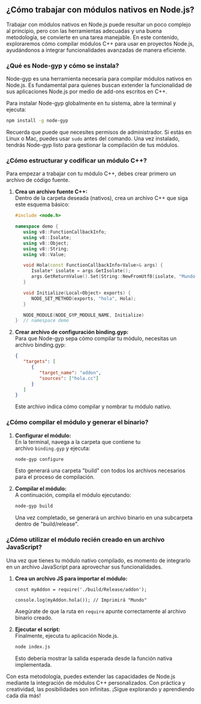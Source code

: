 ## ¿Cómo trabajar con módulos nativos en Node.js?

Trabajar con módulos nativos en Node.js puede resultar un poco complejo al principio, pero con las herramientas adecuadas y una buena metodología, se convierte en una tarea manejable. En este contenido, exploraremos cómo compilar módulos C++ para usar en proyectos Node.js, ayudándonos a integrar funcionalidades avanzadas de manera eficiente.

### ¿Qué es Node-gyp y cómo se instala?

Node-gyp es una herramienta necesaria para compilar módulos nativos en Node.js. Es fundamental para quienes buscan extender la funcionalidad de sus aplicaciones Node.js por medio de add-ons escritos en C++.

Para instalar Node-gyp globalmente en tu sistema, abre la terminal y ejecuta:

```bash
npm install -g node-gyp
```

Recuerda que puede que necesites permisos de administrador. Si estás en Linux o Mac, puedes usar `sudo` antes del comando. Una vez instalado, tendrás Node-gyp listo para gestionar la compilación de tus módulos.

### ¿Cómo estructurar y codificar un módulo C++?

Para empezar a trabajar con tu módulo C++, debes crear primero un archivo de código fuente.

1. **Crea un archivo fuente C++:**  
    Dentro de la carpeta deseada (nativos), crea un archivo C++ que siga este esquema básico:
    
    ```cpp
    #include <node.h>
    
    namespace demo {
       using v8::FunctionCallbackInfo;
       using v8::Isolate;
       using v8::Object;
       using v8::String;
       using v8::Value;
    
       void Hola(const FunctionCallbackInfo<Value>& args) {
          Isolate* isolate = args.GetIsolate();
          args.GetReturnValue().Set(String::NewFromUtf8(isolate, "Mundo").ToLocalChecked());
       }
    
       void Initialize(Local<Object> exports) {
          NODE_SET_METHOD(exports, "hola", Hola);
       }
    
       NODE_MODULE(NODE_GYP_MODULE_NAME, Initialize)
    }  // namespace demo
    ```
    
2. **Crear archivo de configuración binding.gyp:**  
    Para que Node-gyp sepa cómo compilar tu módulo, necesitas un archivo binding.gyp:
    
    ```json
    {
       "targets": [
          {
             "target_name": "addon",
             "sources": ["hola.cc"]
          }
       ]
    }
    ```
    
    Este archivo indica cómo compilar y nombrar tu módulo nativo.
    

### ¿Cómo compilar el módulo y generar el binario?

1. **Configurar el módulo:**  
    En la terminal, navega a la carpeta que contiene tu archivo `binding.gyp` y ejecuta:
    
    ```bash
    node-gyp configure
    ```
    
    Esto generará una carpeta "build" con todos los archivos necesarios para el proceso de compilación.
    
2. **Compilar el módulo:**  
    A continuación, compila el módulo ejecutando:
    
    ```bash
    node-gyp build
    ```
    
    Una vez completado, se generará un archivo binario en una subcarpeta dentro de "build/release".
    

### ¿Cómo utilizar el módulo recién creado en un archivo JavaScript?

Una vez que tienes tu módulo nativo compilado, es momento de integrarlo en un archivo JavaScript para aprovechar sus funcionalidades.

1. **Crea un archivo JS para importar el módulo:**
    
    ```
    const myAddon = require('./build/Release/addon');
    
    console.log(myAddon.hola()); // Imprimirá "Mundo"
    ```
    
    Asegúrate de que la ruta en `require` apunte correctamente al archivo binario creado.
    
2. **Ejecutar el script:**  
    Finalmente, ejecuta tu aplicación Node.js.
    
    ```bash
    node index.js
    ```
    
    Esto debería mostrar la salida esperada desde la función nativa implementada.
    

Con esta metodología, puedes extender las capacidades de Node.js mediante la integración de módulos C++ personalizados. Con práctica y creatividad, las posibilidades son infinitas. ¡Sigue explorando y aprendiendo cada día más!